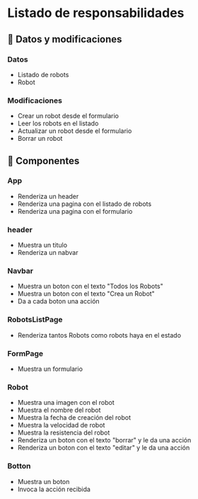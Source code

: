 # Listado de responsabilidades

## 💾 Datos y modificaciones

### Datos

- Listado de robots
- Robot

### Modificaciones

- Crear un robot desde el formulario
- Leer los robots en el listado
- Actualizar un robot desde el formulario
- Borrar un robot

## 🤖 Componentes

### App

- Renderiza un header
- Renderiza una pagina con el listado de robots
- Renderiza una pagina con el formulario

### header

- Muestra un titulo
- Renderiza un nabvar

### Navbar

- Muestra un boton con el texto "Todos los Robots"
- Muestra un boton con el texto "Crea un Robot"
- Da a cada boton una acción

### RobotsListPage

- Renderiza tantos Robots como robots haya en el estado

### FormPage

- Muestra un formulario

### Robot

- Muestra una imagen con el robot
- Muestra el nombre del robot
- Muestra la fecha de creación del robot
- Muestra la velocidad de robot
- Muestra la resistencia del robot
- Renderiza un boton con el texto "borrar" y le da una acción
- Renderiza un boton con el texto "editar" y le da una acción

### Botton

- Muestra un boton
- Invoca la acción recibida
